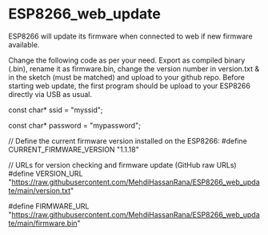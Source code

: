 # ESP8266_web_update
ESP8266 will update its firmware when connected to web if new firmware available.

Change the following code as per your need. 
Export as compiled binary (.bin), rename it as firmware.bin, change the version number in version.txt & in the sketch (must be matched) and upload to your github repo. Before starting web update, the first program should be upload to your ESP8266 directly via USB as usual.


const char* ssid = "myssid";

const char* password = "mypassword";

// Define the current firmware version installed on the ESP8266:
#define CURRENT_FIRMWARE_VERSION "1.1.18"

// URLs for version checking and firmware update (GitHub raw URLs)
#define VERSION_URL "https://raw.githubusercontent.com/MehdiHassanRana/ESP8266_web_update/main/version.txt"

#define FIRMWARE_URL "https://raw.githubusercontent.com/MehdiHassanRana/ESP8266_web_update/main/firmware.bin"
